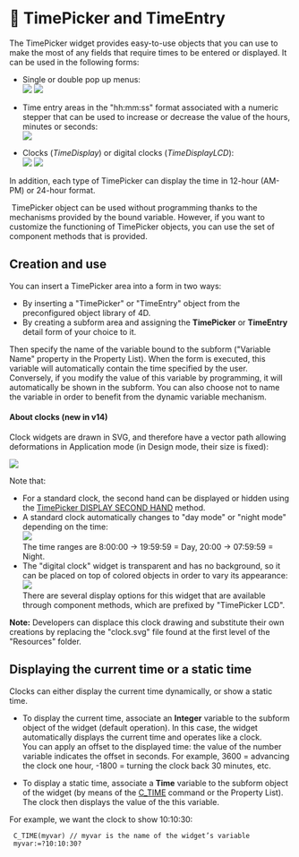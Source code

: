 # 🧩 TimePicker and TimeEntry  

The TimePicker widget provides easy-to-use objects that you can use to make the most of any fields that require times to be entered or displayed. It can be used in the following forms:

* Single or double pop up menus:  
    ![](https://doc.4d.com/4Dv19/picture/308493/pict308493.en.png) ![](https://doc.4d.com/4Dv19/picture/308495/pict308495.en.png)

* Time entry areas in the "hh:mm:ss" format associated with a numeric stepper that can be used to increase or decrease the value of the hours, minutes or seconds:  
    ![](https://doc.4d.com/4Dv19/picture/308497/pict308497.en.png)

* Clocks (_TimeDisplay_) or digital clocks (_TimeDisplayLCD_):  
    ![](https://doc.4d.com/4Dv19/picture/1239685/pict1239685.fr.png) ![](https://doc.4d.com/4Dv19/picture/1239687/pict1239687.fr.png)

In addition, each type of TimePicker can display the time in 12-hour (AM-PM) or 24-hour format.

 TimePicker object can be used without programming thanks to the mechanisms provided by the bound variable. However, if you want to customize the functioning of TimePicker objects, you can use the set of component methods that is provided.

## Creation and use  

You can insert a TimePicker area into a form in two ways:

* By inserting a "TimePicker" or "TimeEntry" object from the preconfigured object library of 4D.
* By creating a subform area and assigning the **TimePicker** or **TimeEntry** detail form of your choice to it.

Then specify the name of the variable bound to the subform ("Variable Name" property in the Property List). When the form is executed, this variable will automatically contain the time specified by the user. Conversely, if you modify the value of this variable by programming, it will automatically be shown in the subform. You can also choose not to name the variable in order to benefit from the dynamic variable mechanism.

#### About clocks (new in v14)  

Clock widgets are drawn in SVG, and therefore have a vector path allowing deformations in Application mode (in Design mode, their size is fixed):

![](https://doc.4d.com/4Dv19/picture/1239707/pict1239707.fr.png)

Note that:

* For a standard clock, the second hand can be displayed or hidden using the [TimePicker DISPLAY SECOND HAND](TimePicker%20DISPLAY%20SECOND%20HAND.md) method.
* A standard clock automatically changes to "day mode" or "night mode" depending on the time:  
    ![](https://doc.4d.com/4Dv19/picture/1239740/pict1239740.fr.png)  
    The time ranges are 8:00:00 -> 19:59:59 = Day, 20:00 -> 07:59:59 = Night.
* The "digital clock" widget is transparent and has no background, so it can be placed on top of colored objects in order to vary its appearance:  
    ![](https://doc.4d.com/4Dv19/picture/1239718/pict1239718.fr.png)  
    There are several display options for this widget that are available through component methods, which are prefixed by "TimePicker LCD".

**Note:** Developers can displace this clock drawing and substitute their own creations by replacing the "clock.svg" file found at the first level of the "Resources" folder.

## Displaying the current time or a static time  

Clocks can either display the current time dynamically, or show a static time.

* To display the current time, associate an **Integer** variable to the subform object of the widget (default operation). In this case, the widget automatically displays the current time and operates like a clock.  
    You can apply an offset to the displayed time: the value of the number variable indicates the offset in seconds. For example, 3600 = advancing the clock one hour, -1800 = turning the clock back 30 minutes, etc.

* To display a static time, associate a **Time** variable to the subform object of the widget (by means of the [C_TIME](https://developer.4d.com/docs/Concepts/time) command or the Property List). The clock then displays the value of the this variable.

For example, we want the clock to show 10:10:30:

```4d
 C_TIME(myvar) // myvar is the name of the widget’s variable  
 myvar:=?10:10:30?
```
